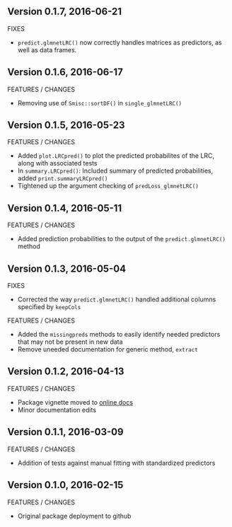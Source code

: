 Version 0.1.7, 2016-06-21
-----------------------------------------------------------------------------------

FIXES

- `predict.glmnetLRC()` now correctly handles matrices as predictors, as well as data frames.


Version 0.1.6, 2016-06-17
-----------------------------------------------------------------------------------

FEATURES / CHANGES

- Removing use of `Smisc::sortDF()` in `single_glmnetLRC()`


Version 0.1.5, 2016-05-23
-----------------------------------------------------------------------------------

FEATURES / CHANGES

- Added `plot.LRCpred()` to plot the predicted probabilites of the LRC, along with associated tests
- In `summary.LRCpred()`: Included summary of predicted probabilities, added `print.summaryLRCpred()`
- Tightened up the argument checking of `predLoss_glmnetLRC()`


Version 0.1.4, 2016-05-11
-----------------------------------------------------------------------------------

FEATURES / CHANGES

- Added prediction probabilities to the output of the `predict.glmnetLRC()` method


Version 0.1.3, 2016-05-04
-----------------------------------------------------------------------------------

FIXES

- Corrected the way `predict.glmnetLRC()` handled additional columns specified by `keepCols`

FEATURES / CHANGES

- Added the `missingpreds` methods to easily identify needed predictors that may not be present in new data
- Remove uneeded documentation for generic method, `extract`


Version 0.1.2, 2016-04-13
-----------------------------------------------------------------------------------

FEATURES / CHANGES

- Package vignette moved to [online docs](http://pnnl.github.io/docs-glmnetLRC)
- Minor documentation edits


Version 0.1.1, 2016-03-09
-----------------------------------------------------------------------------------

FEATURES / CHANGES

- Addition of tests against manual fitting with standardized predictors


Version 0.1.0, 2016-02-15
-----------------------------------------------------------------------------------

FEATURES / CHANGES

- Original package deployment to github
